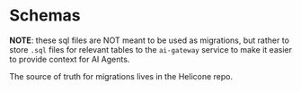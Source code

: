 # Schemas

**NOTE**: these sql files are NOT meant to be used as migrations,
but rather to store `.sql` files for relevant tables to the `ai-gateway`
service to make it easier to provide context for AI Agents.

The source of truth for migrations lives in the Helicone repo.
